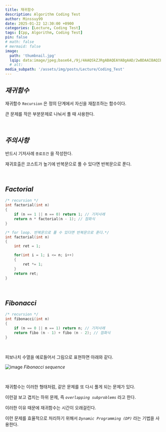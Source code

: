 ```yaml
---
title: 재귀함수
description: Algorithm Coding Test
author: Minssuy99
date: 2025-01-22 12:30:00 +0900
categories: [Lecture, Coding Test]
tags: [Cpp, Algorithm, Coding Test]
pin: false
# math: false
# mermaid: false
image:
  path: 'thumbnail.jpg'
  lqip: data:image/jpeg;base64,/9j/4AAQSkZJRgABAQEAYABgAAD/2wBDAAIBAQIBAQICAgICAgICAwUDAwMDAwYEBAMFBwYHBwcGBwcICQsJCAgKCAcHCg0KCgsMDAwMBwkODw0MDgsMDAz/2wBDAQICAgMDAwYDAwYMCAcIDAwMDAwMDAwMDAwMDAwMDAwMDAwMDAwMDAwMDAwMDAwMDAwMDAwMDAwMDAwMDAwMDAz/wAARCAAEABQDASIAAhEBAxEB/8QAFQABAQAAAAAAAAAAAAAAAAAAAAn/xAAUEAEAAAAAAAAAAAAAAAAAAAAA/8QAFgEBAQEAAAAAAAAAAAAAAAAAAAUH/8QAFBEBAAAAAAAAAAAAAAAAAAAAAP/aAAwDAQACEQMRAD8AsAAqMvAAf//Z
  # alt:
media_subpath: '/assets/img/posts/Lecture/Coding_Test'
---
```


## _**재귀함수**_

재귀함수 `Recursion` 은 정의 단계에서 자신을 재참조하는 함수이다.

큰 문제를 작은 부분문제로 나눠서 풀 때 사용한다.

<br>

## _**주의사항**_

반드시 기저사례 `종료조건` 을 작성한다.

재귀호출은 코스트가 높기에 반복문으로 풀 수 있다면 반복문으로 푼다.

<br>

## _**Factorial**_

```cpp
/* recursion */
int factorial(int n)
{
    if (n == 1 || n == 0) return 1; // 기저사례
    return n * factorial(n - 1); // 점화식
}
```

```cpp
/* for loop. 반복문으로 풀 수 있다면 반복문으로 푼다.*/
int factorial(int n)
{
    int ret = 1;

    for(int i = 1; i <= n; i++)
    {
        ret *= 1;
    }
    return ret;
}
```

<br>

## _**Fibonacci**_

```cpp
/* recursion */
int fibonacci(int n)
{
    if (n == 0 || n == 1) return n; // 기저사례
    return fibo (n - 1) + fibo (n - 2); // 점화식
}
```

<br>

피보나치 수열을 예로들어서 그림으로 표현하면 아래와 같다.

![image](fibonacci.jpg)
_Fibonacci sequence_

<br>

재귀함수는 이러한 형태처럼, 같은 문제를 또 다시 풀게 되는 문제가 있다.

이런걸 보고 겹치는 하위 문제, 즉 _`overlapping subproblems`_ 라고 한다.

이러한 이유 때문에 재귀함수는 시간이 오래걸린다.

이런 문제를 효율적으로 처리하기 위해서 _`Dynamic Programming (DP)`_ 라는 기법을 사용한다.